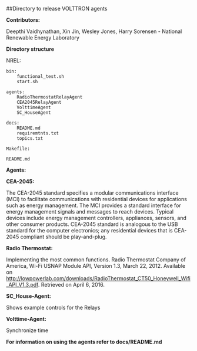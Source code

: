 ##Directory to release VOLTTRON agents

**Contributors:**

Deepthi Vaidhynathan, Xin Jin, Wesley Jones, Harry Sorensen - National Renewable Energy Laboratory  

**Directory structure**

NREL:

    bin:
        functional_test.sh
        start.sh

    agents:
        RadioThermostatRelayAgent
        CEA2045RelayAgent
        VolttimeAgent
        SC_HouseAgent

    docs:
        README.md
        requiremtnts.txt
        topics.txt

    Makefile:

    README.md    


**Agents:**

**CEA-2045:**

The CEA-2045 standard specifies a modular communications interface (MCI) to facilitate communications with residential devices for applications such as energy management. The MCI provides a standard interface for energy management signals and messages to reach devices. Typical devices include energy management controllers, appliances, sensors, and other consumer products. CEA-2045 standard is analogous to the USB standard for the computer electronics; any residential devices that is CEA-2045 compliant should be play-and-plug.

**Radio Thermostat:**

Implementing the most common functions.
Radio Thermostat Company of America, Wi-Fi USNAP Module API, Version 1.3, March 22, 2012. Available on http://lowpowerlab.com/downloads/RadioThermostat_CT50_Honeywell_Wifi_API_V1.3.pdf. Retrieved on April 6, 2016.

**SC_House-Agent:**

Shows example controls for the Relays

**Volttime-Agent:**

Synchronize time

**For information on using the agents refer to docs/README.md**
